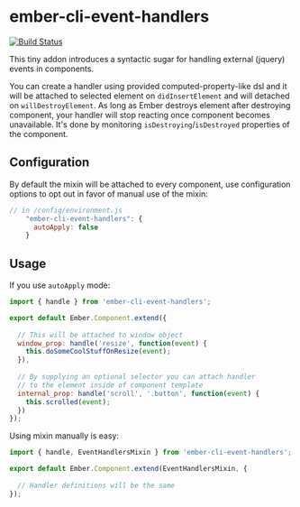 # ember-cli-event-handlers

[![Build Status](https://travis-ci.org/AutoCloud/ember-cli-event-handlers.svg?branch=master)](https://travis-ci.org/AutoCloud/ember-cli-event-handlers)

This tiny addon introduces a syntactic sugar for handling external (jquery) events in components.

You can create a handler using provided computed-property-like dsl and it will be attached to selected element on `didInsertElement` and will detached on `willDestroyElement`. As long as Ember destroys element after destroying component, your handler will stop reacting once component becomes unavailable. It's done by monitoring `isDestroying`/`isDestroyed` properties of the component.

## Configuration

By default the mixin will be attached to every component, use configuration options to opt out in favor of manual use of the mixin:

```js
// in /config/environment.js
    "ember-cli-event-handlers": {
      autoApply: false  
    }
```

## Usage

If you use `autoApply` mode:
```js
import { handle } from 'ember-cli-event-handlers';

export default Ember.Component.extend({
  
  // This will be attached to window object
  window_prop: handle('resize', function(event) {
    this.doSomeCoolStuffOnResize(event);
  }),
  
  // By supplying an optional selector you can attach handler
  // to the element inside of component template
  internal_prop: handle('scroll', '.button', function(event) {
    this.scrolled(event);
  })
});
```

Using mixin manually is easy:
```js
import { handle, EventHandlersMixin } from 'ember-cli-event-handlers';

export default Ember.Component.extend(EventHandlersMixin, {
  
  // Handler definitions will be the same
});
```
